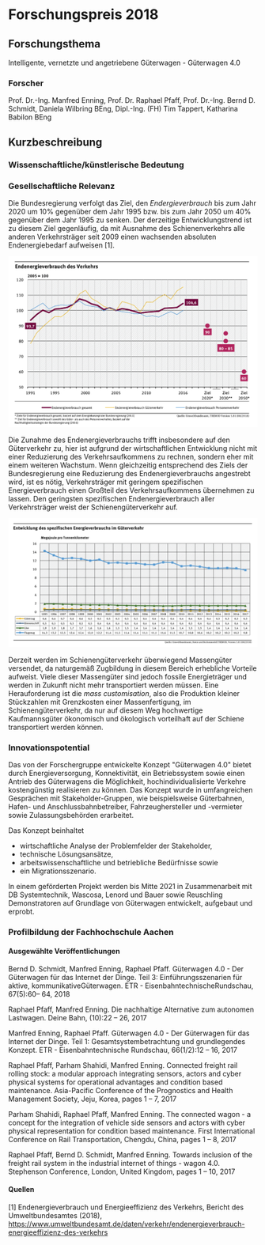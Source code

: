 # Forschungspreis 2018

## Forschungsthema
Intelligente, vernetzte und angetriebene Güterwagen - Güterwagen 4.0

### Forscher

Prof. Dr.-Ing. Manfred Enning, Prof. Dr. Raphael Pfaff, Prof. Dr.-Ing. Bernd D. Schmidt, Daniela Wilbring BEng, Dipl.-Ing. (FH) Tim Tappert, Katharina Babilon BEng

## Kurzbeschreibung

### Wissenschaftliche/künstlerische Bedeutung

### Gesellschaftliche Relevanz

Die Bundesregierung verfolgt das Ziel, den *Endergieverbrauch* bis zum Jahr 2020 um 10% gegenüber dem Jahr 1995 bzw. bis zum Jahr 2050 um 40% gegenüber dem Jahr 1995 zu senken. Der derzeitige Entwicklungstrend ist zu diesem Ziel gegenläufig, da mit Ausnahme des Schienenverkehrs alle anderen Verkehrsträger seit 2009 einen wachsenden absoluten Endenergiebedarf aufweisen [1].

![Endenergieverbrauch des Verkehrs](abb2.png)

Die Zunahme des Endenergieverbrauchs trifft insbesondere auf den Güterverkehr zu, hier ist aufgrund der wirtschaftlichen Entwicklung nicht mit einer Reduzierung des Verkehrsaufkommens zu rechnen, sondern eher mit einem weiteren Wachstum. Wenn gleichzeitig entsprechend des Ziels der Bundesregierung eine Reduzierung des Endenergieverbrauchs angestrebt wird, ist es nötig, Verkehrsträger mit geringem spezifischen Energieverbrauch einen Großteil des Verkehrsaufkommens übernehmen zu lassen. Den geringsten spezifischen Endenergieverbrauch aller Verkehrsträger weist der Schienengüterverkehr auf.

![Spezifischer Endenergieverbrauch der Verkehrsträger](abb4.png)

Derzeit werden im Schienengüterverkehr überwiegend Massengüter versendet, da naturgemäß Zugbildung in diesem Bereich erhebliche Vorteile aufweist. Viele dieser Massengüter sind jedoch fossile Energieträger und werden in Zukunft nicht mehr transportiert werden müssen. Eine Herauforderung ist die *mass customisation*, also die Produktion kleiner Stückzahlen mit Grenzkosten einer Massenfertigung, im Schienengüterverkehr, da nur auf diesem Weg hochwertige Kaufmannsgüter ökonomisch und ökologisch vorteilhaft auf der Schiene transportiert werden können. 

### Innovationspotential

Das von der Forschergruppe entwickelte Konzept "Güterwagen 4.0" bietet durch Energieversorgung, Konnektivität, ein Betriebssystem sowie einen Antrieb des Güterwagens die Möglichkeit, hochindividualisierte Verkehre kostengünstig realisieren zu können. Das Konzept wurde in umfangreichen Gesprächen mit Stakeholder-Gruppen, wie beispielsweise Güterbahnen, Hafen- und Anschlussbahnbetreiber, Fahrzeughersteller und -vermieter sowie Zulassungsbehörden erarbeitet.

Das Konzept beinhaltet

- wirtschaftliche Analyse der Problemfelder der Stakeholder,
- technische Lösungsansätze,
- arbeitswissenschaftliche und betriebliche Bedürfnisse sowie
- ein Migrationsszenario.

In einem geförderten Projekt werden bis Mitte 2021 in Zusammenarbeit mit DB Systemtechnik, Wascosa, Lenord und Bauer sowie Reuschling Demonstratoren auf Grundlage von Güterwagen entwickelt, aufgebaut und erprobt.

### Profilbildung der Fachhochschule Aachen

#### Ausgewählte Veröffentlichungen

Bernd D. Schmidt, Manfred Enning, Raphael Pfaff. Güterwagen 4.0 - Der Güterwagen für das Internet der Dinge. Teil 3: Einführungsszenarien für aktive, kommunikativeGüterwagen. ETR - EisenbahntechnischeRundschau, 67(5):60– 64, 2018

Raphael Pfaff, Manfred Enning. Die nachhaltige Alternative zum autonomen Lastwagen. Deine Bahn, (10):22 – 26, 2017

Manfred Enning, Raphael Pfaff. Güterwagen 4.0 - Der Güterwagen für das Internet der Dinge. Teil 1: Gesamtsystembetrachtung und grundlegendes Konzept. ETR - Eisenbahntechnische Rundschau, 66(1/2):12 – 16, 2017

Raphael Pfaff, Parham Shahidi, Manfred Enning. Connected freight rail rolling stock: a modular approach integrating sensors, actors and cyber physical systems for operational advantages and condition based maintenance. Asia-Pacific Conference of the Prognostics and Health Management Society, Jeju, Korea, pages 1 – 7, 2017

Parham Shahidi, Raphael Pfaff, Manfred Enning. The connected wagon - a concept for the integration of vehicle side sensors and actors with cyber physical representation for condition based maintenance. First International Conference on Rail Transportation, Chengdu, China, pages 1 – 8, 2017

Raphael Pfaff, Bernd D. Schmidt, Manfred Enning. Towards inclusion of the freight rail system in the industrial internet of things - wagon 4.0. Stephenson Conference, London, United Kingdom, pages 1 – 10, 2017

#### Quellen

[1] Endenergieverbrauch und Energieeffizienz des Verkehrs, Bericht des Umweltbundesamtes (2018), https://www.umweltbundesamt.de/daten/verkehr/endenergieverbrauch-energieeffizienz-des-verkehrs